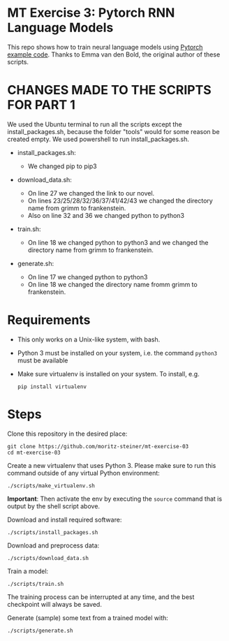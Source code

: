 # MT Exercise 3: Pytorch RNN Language Models

This repo shows how to train neural language models using [Pytorch example code](https://github.com/pytorch/examples/tree/master/word_language_model). Thanks to Emma van den Bold, the original author of these scripts. 

# CHANGES MADE TO THE SCRIPTS FOR PART 1
We used the Ubuntu terminal to run all the scripts except the install_packages.sh, because the folder "tools" would for some reason be created empty.
We used powershell to run install_packages.sh.
- install_packages.sh: 
  - We changed pip to pip3
  

- download_data.sh: 
  - On line 27 we changed the link to our novel.
  - On lines 23/25/28/32/36/37/41/42/43 we changed the directory name from grimm to frankenstein.
  - Also on line 32 and 36 we changed python to python3

- train.sh:
  - On line 18 we changed python to python3 and we changed the directory name from grimm to frankenstein.

- generate.sh:
  - On line 17 we changed python to python3
  - On line 18 we changed the directory name fromm grimm to frankenstein.



# Requirements

- This only works on a Unix-like system, with bash.
- Python 3 must be installed on your system, i.e. the command `python3` must be available
- Make sure virtualenv is installed on your system. To install, e.g.

    `pip install virtualenv`

# Steps

Clone this repository in the desired place:

    git clone https://github.com/moritz-steiner/mt-exercise-03
    cd mt-exercise-03

Create a new virtualenv that uses Python 3. Please make sure to run this command outside of any virtual Python environment:

    ./scripts/make_virtualenv.sh

**Important**: Then activate the env by executing the `source` command that is output by the shell script above.

Download and install required software:

    ./scripts/install_packages.sh

Download and preprocess data:

    ./scripts/download_data.sh

Train a model:

    ./scripts/train.sh

The training process can be interrupted at any time, and the best checkpoint will always be saved.

Generate (sample) some text from a trained model with:

    ./scripts/generate.sh


